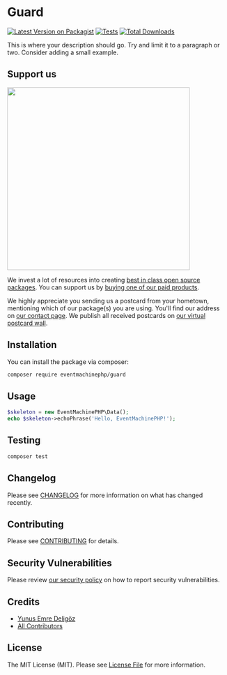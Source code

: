 # Guard

[![Latest Version on Packagist](https://img.shields.io/packagist/v/eventmachinephp/guard.svg?style=flat-square)](https://packagist.org/packages/eventmachinephp/guard)
[![Tests](https://img.shields.io/github/actions/workflow/status/eventmachinephp/guard/run-tests.yml?branch=main&label=tests&style=flat-square)](https://github.com/eventmachinephp/guard/actions/workflows/run-tests.yml)
[![Total Downloads](https://img.shields.io/packagist/dt/eventmachinephp/guard.svg?style=flat-square)](https://packagist.org/packages/eventmachinephp/guard)

This is where your description should go. Try and limit it to a paragraph or two. Consider adding a small example.

## Support us

[<img src="https://github-ads.s3.eu-central-1.amazonaws.com/data.jpg?t=1" width="419px" />](https://spatie.be/github-ad-click/data)

We invest a lot of resources into creating [best in class open source packages](https://spatie.be/open-source). You can support us by [buying one of our paid products](https://spatie.be/open-source/support-us).

We highly appreciate you sending us a postcard from your hometown, mentioning which of our package(s) you are using. You'll find our address on [our contact page](https://spatie.be/about-us). We publish all received postcards on [our virtual postcard wall](https://spatie.be/open-source/postcards).

## Installation

You can install the package via composer:

```bash
composer require eventmachinephp/guard
```

## Usage

```php
$skeleton = new EventMachinePHP\Data();
echo $skeleton->echoPhrase('Hello, EventMachinePHP!');
```

## Testing

```bash
composer test
```

## Changelog

Please see [CHANGELOG](CHANGELOG.md) for more information on what has changed recently.

## Contributing

Please see [CONTRIBUTING](https://github.com/spatie/.github/blob/main/CONTRIBUTING.md) for details.

## Security Vulnerabilities

Please review [our security policy](../../security/policy) on how to report security vulnerabilities.

## Credits

- [Yunus Emre Deligöz](https://github.com/EventMachinePHP)
- [All Contributors](../../contributors)

## License

The MIT License (MIT). Please see [License File](LICENSE.md) for more information.
